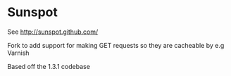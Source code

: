 # Sunspot

See http://sunspot.github.com/ 

Fork to add support for making GET requests so they are cacheable by e.g Varnish

Based off the 1.3.1 codebase



